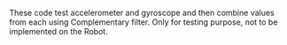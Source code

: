These code test accelerometer and gyroscope and then combine values from each using Complementary filter.
Only for testing purpose, not to be implemented on the Robot.
